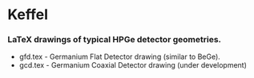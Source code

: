 # Keffel

### LaTeX drawings of typical HPGe detector geometries.

- gfd.tex - Germanium Flat Detector drawing (similar to BeGe).
- gcd.tex - Germanium Coaxial Detector drawing (under development)
